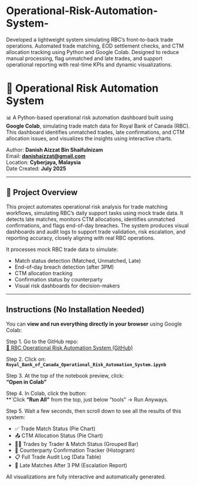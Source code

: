 # Operational-Risk-Automation-System-
Developed a lightweight system simulating RBC’s front-to-back trade operations. Automated trade matching, EOD settlement checks, and CTM allocation tracking using Python and Google Colab. Designed to reduce manual processing, flag unmatched and late trades, and support operational reporting with real-time KPIs and dynamic visualizations.

# 🏦 Operational Risk Automation System

📊 A Python-based operational risk automation dashboard built using **Google Colab**, simulating trade match data for Royal Bank of Canada (RBC). This dashboard identifies unmatched trades, late confirmations, and CTM allocation issues, and visualizes the insights using interactive charts.

Author: **Danish Aizzat Bin Shaifulnizam**  
Email: **danishaizzat@gmail.com**  
Location: **Cyberjaya, Malaysia**  
Date Created: **July 2025**

---

## 📌 Project Overview

This project automates operational risk analysis for trade matching workflows, simulating RBC’s daily support tasks using mock trade data. It detects late matches, monitors CTM allocations, identifies unmatched confirmations, and flags end-of-day breaches. The system produces visual dashboards and audit logs to support trade validation, risk escalation, and reporting accuracy, closely aligning with real RBC operations.

It processes mock RBC trade data to simulate:

- Match status detection (Matched, Unmatched, Late)
- End-of-day breach detection (after 3PM)
- CTM allocation tracking
- Confirmation status by counterparty
- Visual risk dashboards for decision-makers

---

## Instructions (No Installation Needed)

You can **view and run everything directly in your browser** using Google Colab:

Step 1. Go to the GitHub repo:  
   [🔗 RBC Operational Risk Automation System (GitHub)](https://github.com/danish330/Royal-Bank-of-Canada-Operational-Risk-Automation-System-)

Step 2. Click on:  
   **`Royal_Bank_of_Canada_Operational_Risk_Automation_System.ipynb`**

Step 3. At the top of the notebook preview, click:  
   **“Open in Colab”**

Step 4. In Colab, click the button:  
   **`Click **“Run All”** from the top, just below "tools" -> Run Anyways.

Step 5. Wait a few seconds, then scroll down to see all the results of this system:

   - ✅ Trade Match Status (Pie Chart)
   - 📤 CTM Allocation Status (Pie Chart)
   - 🧑‍💼 Trades by Trader & Match Status (Grouped Bar)
   - 🏦 Counterparty Confirmation Tracker (Histogram)
   - 📋 Full Trade Audit Log (Data Table)
   - 📣 Late Matches After 3 PM (Escalation Report)

All visualizations are fully interactive and automatically generated.
